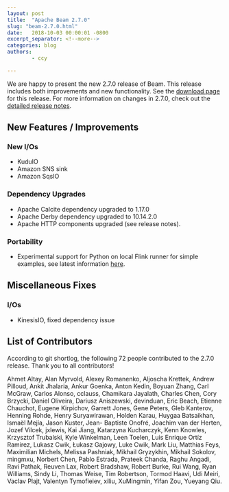 ```yaml
---
layout: post
title:  "Apache Beam 2.7.0"
slug: "beam-2.7.0.html"
date:   2018-10-03 00:00:01 -0800
excerpt_separator: <!--more-->
categories: blog
authors:
        - ccy

---
```

<!--
Licensed under the Apache License, Version 2.0 (the "License");
you may not use this file except in compliance with the License.
You may obtain a copy of the License at

http://www.apache.org/licenses/LICENSE-2.0

Unless required by applicable law or agreed to in writing, software
distributed under the License is distributed on an "AS IS" BASIS,
WITHOUT WARRANTIES OR CONDITIONS OF ANY KIND, either express or implied.
See the License for the specific language governing permissions and
limitations under the License.
-->

We are happy to present the new 2.7.0 release of Beam. This release includes both improvements and new functionality.
See the [download page](/get-started/downloads/#270-lts-2018-10-02) for this release.<!--more-->
For more information on changes in 2.7.0, check out the
[detailed release notes](https://issues.apache.org/jira/secure/ReleaseNote.jspa?projectId=12319527&version=12343654).

## New Features / Improvements

### New I/Os

* KuduIO
* Amazon SNS sink
* Amazon SqsIO

### Dependency Upgrades

* Apache Calcite dependency upgraded to 1.17.0
* Apache Derby dependency upgraded to 10.14.2.0
* Apache HTTP components upgraded (see release notes).

### Portability

* Experimental support for Python on local Flink runner for simple
examples, see latest information [here](/contribute/portability/#status).

## Miscellaneous Fixes

### I/Os

* KinesisIO, fixed dependency issue 

## List of Contributors

According to git shortlog, the following 72 people contributed
to the 2.7.0 release. Thank you to all contributors!

Ahmet Altay, Alan Myrvold, Alexey Romanenko, Aljoscha Krettek,
Andrew Pilloud, Ankit Jhalaria, Ankur Goenka, Anton Kedin, Boyuan
Zhang, Carl McGraw, Carlos Alonso, cclauss, Chamikara Jayalath,
Charles Chen, Cory Brzycki, Daniel Oliveira, Dariusz Aniszewski,
devinduan, Eric Beach, Etienne Chauchot, Eugene Kirpichov, Garrett
Jones, Gene Peters, Gleb Kanterov, Henning Rohde, Henry Suryawirawan,
Holden Karau, Huygaa Batsaikhan, Ismaël Mejía, Jason Kuster, Jean-
Baptiste Onofré, Joachim van der Herten, Jozef Vilcek, jxlewis, Kai
Jiang, Katarzyna Kucharczyk, Kenn Knowles, Krzysztof Trubalski, Kyle
Winkelman, Leen Toelen, Luis Enrique Ortíz Ramirez, Lukasz Cwik,
Łukasz Gajowy, Luke Cwik, Mark Liu, Matthias Feys, Maximilian Michels,
Melissa Pashniak, Mikhail Gryzykhin, Mikhail Sokolov, mingmxu, Norbert
Chen, Pablo Estrada, Prateek Chanda, Raghu Angadi, Ravi Pathak, Reuven
Lax, Robert Bradshaw, Robert Burke, Rui Wang, Ryan Williams, Sindy Li,
Thomas Weise, Tim Robertson, Tormod Haavi, Udi Meiri, Vaclav Plajt,
Valentyn Tymofieiev, xiliu, XuMingmin, Yifan Zou, Yueyang Qiu.
